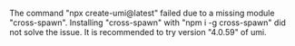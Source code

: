 The command "npx create-umi@latest" failed due to a missing module "cross-spawn". Installing "cross-spawn" with "npm i -g cross-spawn" did not solve the issue. It is recommended to try version "4.0.59" of umi.
